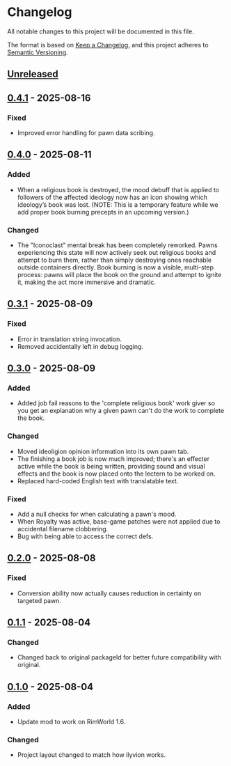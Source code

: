 # Changelog

All notable changes to this project will be documented in this file.

The format is based on [Keep a Changelog](https://keepachangelog.com/en/1.0.0/),
and this project adheres to [Semantic Versioning](https://semver.org/spec/v2.0.0.html).

## [Unreleased]

## [0.4.1] - 2025-08-16

### Fixed

- Improved error handling for pawn data scribing.

## [0.4.0] - 2025-08-11

### Added

- When a religious book is destroyed, the mood debuff that is applied to followers of the affected ideology now has an icon showing which ideology’s book was lost. (NOTE: This is a temporary feature while we add proper book burning precepts in an upcoming version.)

### Changed

- The "Iconoclast" mental break has been completely reworked. Pawns experiencing this state will now actively seek out religious books and attempt to burn them, rather than simply destroying ones reachable outside containers directly. Book burning is now a visible, multi-step process: pawns will place the book on the ground and attempt to ignite it, making the act more immersive and dramatic.

## [0.3.1] - 2025-08-09

### Fixed

- Error in translation string invocation.
- Removed accidentally left in debug logging.

## [0.3.0] - 2025-08-09

### Added

- Added job fail reasons to the 'complete religious book' work giver so you get an explanation why a given pawn can't do the work to complete the book.

### Changed

- Moved ideoligion opinion information into its own pawn tab.
- The finishing a book job is now much improved; there's an effecter active while the book is being written, providing sound and visual effects and the book is now placed onto the lectern to be worked on.
- Replaced hard-coded English text with translatable text.

### Fixed

- Add a null checks for when calculating a pawn's mood.
- When Royalty was active, base-game patches were not applied due to accidental filename clobbering.
- Bug with being able to access the correct defs.

## [0.2.0] - 2025-08-08

### Fixed

- Conversion ability now actually causes reduction in certainty on targeted pawn.

## [0.1.1] - 2025-08-04

### Changed

- Changed back to original packageId for better future compatibility with original.

## [0.1.0] - 2025-08-04

### Added

- Update mod to work on RimWorld 1.6.

### Changed

- Project layout changed to match how ilyvion works.

[Unreleased]: https://github.com/ilyvion/EnhancedBeliefs-Updated/compare/v0.4.1...HEAD
[0.4.1]: https://github.com/ilyvion/EnhancedBeliefs-Updated/compare/v0.4.0..v0.4.1
[0.4.0]: https://github.com/ilyvion/EnhancedBeliefs-Updated/compare/v0.3.1..v0.4.0
[0.3.1]: https://github.com/ilyvion/EnhancedBeliefs-Updated/compare/v0.3.0..v0.3.1
[0.3.0]: https://github.com/ilyvion/EnhancedBeliefs-Updated/compare/v0.2.0..v0.3.0
[0.2.0]: https://github.com/ilyvion/EnhancedBeliefs-Updated/compare/v0.1.1..v0.2.0
[0.1.1]: https://github.com/ilyvion/EnhancedBeliefs-Updated/compare/v0.1.0..v0.1.1
[0.1.0]: https://github.com/ilyvion/EnhancedBeliefs-Updated/releases/tag/v0.1.0
